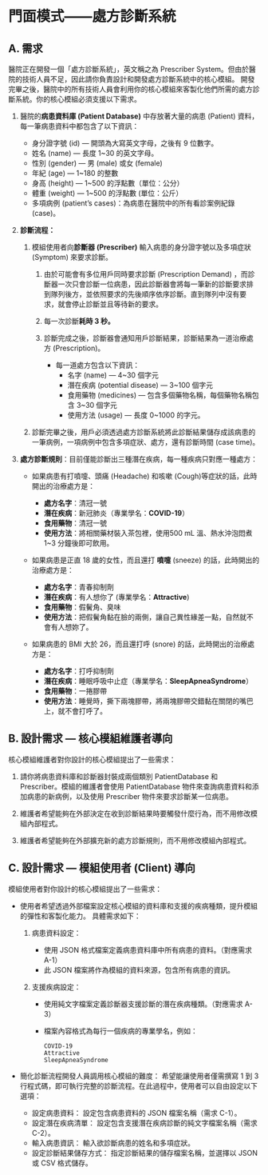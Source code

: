 ﻿# 門面模式——處方診斷系統

## A. 需求

醫院正在開發一個「處方診斷系統」，英文稱之為 Prescriber System。但由於醫院的技術人員不足，因此請你負責設計和開發處方診斷系統中的核心模組。
開發完畢之後，醫院中的所有技術人員會利用你的核心模組來客製化他們所需的處方診斷系統。你的核心模組必須支援以下需求。

1. 醫院的**病患資料庫 (Patient Database)** 中存放著大量的病患 (Patient) 資料，每一筆病患資料中都包含了以下資訊：
   - 身分證字號 (id) — 開頭為大寫英文字母，之後有 9 位數字。
   - 姓名 (name) — 長度 1~30 的英文字母。
   - 性別 (gender) — 男 (male) 或女 (female)
   - 年紀 (age) — 1~180 的整數
   - 身高 (height) — 1~500 的浮點數（單位：公分）
   - 體重 (weight) — 1~500 的浮點數 (單位：公斤）
   - 多項病例 (patient’s cases)：為病患在醫院中的所有看診案例紀錄 (case)。
   
2. **診斷流程：**
    1. 模組使用者向**診斷器 (Prescriber)** 輸入病患的身分證字號以及多項症狀 (Symptom) 來要求診斷。
       1. 由於可能會有多位用戶同時要求診斷 (Prescription Demand) ，而診斷器一次只會診斷一位病患，因此診斷器會將每一筆新的診斷要求排到隊列後方，並依照要求的先後順序依序診斷。直到隊列中沒有要求，就會停止診斷並且等待新的要求。
       
       2. 每一次診斷**耗時 3 秒。**
       
       3. 診斷完成之後，診斷器會通知用戶診斷結果，診斷結果為一道治療處方 (Prescription)。
          + 每一道處方包含以下資訊：
            + 名字 (name) — 4~30 個字元
            + 潛在疾病 (potential disease) — 3~100 個字元
            + 食用藥物 (medicines) — 包含多個藥物名稱，每個藥物名稱包含 3~30 個字元
            + 使用方法 (usage) — 長度 0~1000 的字元。
             
   2. 診斷完畢之後，用戶必須透過處方診斷系統將此診斷結果儲存成該病患的一筆病例，一項病例中包含多項症狀、處方，還有診斷時間 (case time)。
   
3. **處方診斷規則**：目前僅能診斷出三種潛在疾病，每一種疾病只對應一種處方：
   + 如果病患有打噴嚏、頭痛 (Headache) 和咳嗽 (Cough)等症狀的話，此時開出的治療處方是：
      + **處方名字**：清冠一號
      + **潛在疾病**：新冠肺炎（專業學名：**COVID-19**）
      + **食用藥物**：清冠一號
      + **使用方法**：將相關藥材裝入茶包裡，使用500 mL 溫、熱水沖泡悶煮 1~3 分鐘後即可飲用。
      
   + 如果病患是正直 18 歲的女性，而且還打 **噴嚏** (sneeze) 的話，此時開出的治療處方是：
      + **處方名字**：青春抑制劑
      + **潛在疾病**：有人想你了 (專業學名：**Attractive**)
      + **食用藥物**：假鬢角、臭味
      + **使用方法**：把假鬢角黏在臉的兩側，讓自己異性緣差一點，自然就不會有人想妳了。
      
   + 如果病患的 BMI 大於 26，而且還打呼 (snore) 的話，此時開出的治療處方是：
     + **處方名字**：打呼抑制劑
     + **潛在疾病**：睡眠呼吸中止症（專業學名：**SleepApneaSyndrome**）
     + **食用藥物**：一捲膠帶
     + **使用方法**：睡覺時，撕下兩塊膠帶，將兩塊膠帶交錯黏在關閉的嘴巴上，就不會打呼了。

## B. 設計需求 — 核心模組維護者導向

核心模組維護者對你設計的核心模組提出了一些需求：

1. 請你將病患資料庫和診斷器封裝成兩個類別 PatientDatabase 和 Prescriber。模組的維護者會使用 PatientDatabase 物件來查詢病患資料和添加病患的新病例，以及使用 Prescriber 物件來要求診斷某一位病患。

2. 維護者希望能夠在外部決定在收到診斷結果時要觸發什麼行為，而不用修改模組內部程式。

3. 維護者希望能夠在外部擴充新的處方診斷規則，而不用修改模組內部程式。

## C. 設計需求 — 模組使用者 (Client) 導向

模組使用者對你設計的核心模組提出了一些需求：

+ 使用者希望透過外部檔案設定核心模組的資料庫和支援的疾病種類，提升模組的彈性和客製化能力。
具體需求如下：

  1. 病患資料設定：
     + 使用 JSON 格式檔案定義病患資料庫中所有病患的資料。（對應需求 A-1）
     + 此 JSON 檔案將作為模組的資料來源，包含所有病患的資訊。
   
  2. 支援疾病設定：
     + 使用純文字檔案定義診斷器支援診斷的潛在疾病種類。（對應需求 A-3）
     + 檔案內容格式為每行一個疾病的專業學名，例如：

       ```
       COVID-19
       Attractive
       SleepApneaSyndrome
       ```

+ 簡化診斷流程開發人員調用核心模組的難度： 希望能讓使用者僅需撰寫 1 到 3 行程式碼，即可執行完整的診斷流程。在此過程中，使用者可以自由設定以下選項：

  + 設定病患資料： 設定包含病患資料的 JSON 檔案名稱（需求 C-1）。
  + 設定潛在疾病清單： 設定包含支援潛在疾病診斷的純文字檔案名稱（需求 C-2）。
  + 輸入病患資訊： 輸入欲診斷病患的姓名和多項症狀。
  + 設定診斷結果儲存方式： 指定診斷結果的儲存檔案名稱，並選擇以 JSON 或 CSV 格式儲存。
